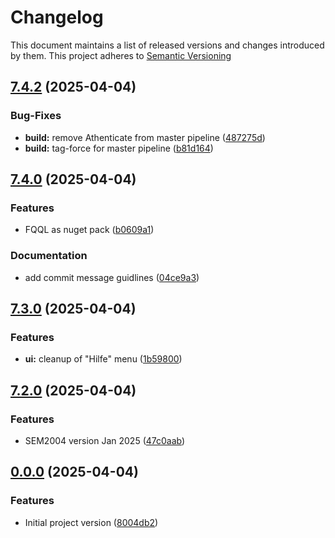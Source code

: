 # Changelog

This document maintains a list of released versions and changes introduced by them.
This project adheres to [Semantic Versioning](https://semver.org/spec/v2.0.0.html)

## [7.4.2](https://dev.azure.com/titanium-sportservice/SPORT_SWM_SEM2004/_git/SPORT_SWM_SEM2004/compare/v7.4.0...v7.4.2) (2025-04-04)


### Bug-Fixes

* **build:** remove Athenticate from master pipeline ([487275d](https://dev.azure.com/titanium-sportservice/SPORT_SWM_SEM2004/_git/SPORT_SWM_SEM2004/commit/487275d6b8c72a47ed3e7f67e043e1fade11245b))
* **build:** tag-force for master pipeline ([b81d164](https://dev.azure.com/titanium-sportservice/SPORT_SWM_SEM2004/_git/SPORT_SWM_SEM2004/commit/b81d1642fb12143a1c3d9085647d1e848ef6ab6d))

## [7.4.0](https://dev.azure.com/titanium-sportservice/SPORT_SWM_SEM2004/_git/SPORT_SWM_SEM2004/compare/v7.3.0...v7.4.0) (2025-04-04)


### Features

* FQQL as nuget pack ([b0609a1](https://dev.azure.com/titanium-sportservice/SPORT_SWM_SEM2004/_git/SPORT_SWM_SEM2004/commit/b0609a14d66758386bbeac45f3589624d1b7a50a))


### Documentation

* add commit message guidlines ([04ce9a3](https://dev.azure.com/titanium-sportservice/SPORT_SWM_SEM2004/_git/SPORT_SWM_SEM2004/commit/04ce9a394cad29809ddb778ad3c14ce6235e03eb))

## [7.3.0](https://dev.azure.com/titanium-sportservice/SPORT_SWM_SEM2004/_git/SPORT_SWM_SEM2004/compare/v7.2.0...v7.3.0) (2025-04-04)


### Features

* **ui:** cleanup of "Hilfe" menu ([1b59800](https://dev.azure.com/titanium-sportservice/SPORT_SWM_SEM2004/_git/SPORT_SWM_SEM2004/commit/1b59800bf2fd8afef7939814c7019f2b8abbda91))

## [7.2.0](https://dev.azure.com/titanium-sportservice/SPORT_SWM_SEM2004/_git/SPORT_SWM_SEM2004/compare/v0.0.0...v7.2.0) (2025-04-04)


### Features

* SEM2004 version Jan 2025 ([47c0aab](https://dev.azure.com/titanium-sportservice/SPORT_SWM_SEM2004/_git/SPORT_SWM_SEM2004/commit/47c0aab45df89b8991994d23b33ea0e704567a28))

## [0.0.0](https://dev.azure.com/titanium-sportservice/SPORT_SWM_SEM2004/_git/SPORT_SWM_SEM2004/compare/8004db2bb7ef4412ffb89db3a165952b028a8bd0...v0.0.0) (2025-04-04)


### Features

* Initial project version ([8004db2](https://dev.azure.com/titanium-sportservice/SPORT_SWM_SEM2004/_git/SPORT_SWM_SEM2004/commit/8004db2bb7ef4412ffb89db3a165952b028a8bd0))
